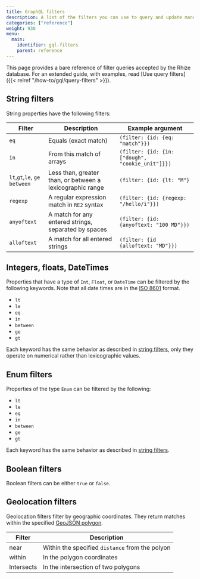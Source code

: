 ```yaml
---
title: GraphQL filters
description: A list of the filters you can use to query and update manufacturing models.
categories: ["reference"]
weight: 930
menu:
  main:
    identifier: gql-filters
    parent: reference
---
```


This page provides a bare reference of filter queries accepted by the Rhize database.
For an extended guide, with examples, read [Use query filters]({{< relref "/how-to/gql/query-filters" >}}).

## String filters

String properties have the following filters:

| Filter                         | Description                                               | Example argument                                 |
|--------------------------------|-----------------------------------------------------------|--------------------------------------------------|
| `eq`                           | Equals (exact match)                                      | `(filter: {id: {eq: "match"}})`                  |
| `in`                           | From this match of arrays                                 | `(filter: {id: {in: ["dough", "cookie_unit"]}})` |
| `lt`,`gt`,`le`, `ge` `between` | Less than, greater than, or between a lexicographic range | `(filter: {id: {lt: "M"}`                        |
| `regexp`                       | A regular expression match in `RE2` syntax                | `(filter: {id: {regexp: "/hello/i"}})`           |
| `anyoftext`                    | A match for any entered strings, separated by spaces      | `(filter: {id: {anyoftext: "100 MD"}})`          |
| `alloftext`                    | A match for all entered strings                           | `(filter: {id {alloftext: "MD"}})`               |

## Integers, floats, DateTimes

Properties that have a type of `Int`, `Float`, or `DateTime` can be filtered by the following keywords.
Note that all date times are in the [ISO 8601](https://en.wikipedia.org/wiki/ISO_8601) format.

 - `lt`
 - `le`
 - `eq`
 - `in`
 - `between`
 - `ge`
 - `gt`

Each keyword has the same behavior as described in [string filters](#string-filters), only they operate on numerical rather than lexicographic values.


## Enum filters

Properties of the type `Enum` can be filtered by the following:
 - `lt`
 - `le`
 - `eq`
 - `in`
 - `between`
 - `ge`
 - `gt`

 Each keyword has the same behavior as described in [string filters](#string-filters).

## Boolean filters

Boolean filters can be either `true` or `false`.

## Geolocation filters

Geolocation filters filter by geographic coordinates.
They return matches within the specified [GeoJSON polygon](https://datatracker.ietf.org/doc/html/rfc7946#section-3.1.6).

| Filter     | Description                                     |
|------------|-------------------------------------------------|
| near       | Within the specified `distance` from the polyon |
| within     | In the polygon coordinates                      |
| Intersects | In the intersection of two polygons                     |


